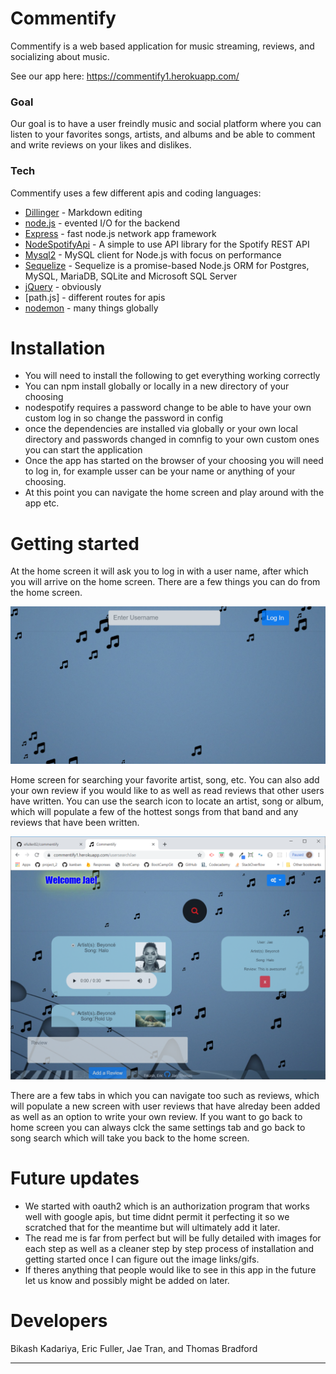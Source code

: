 # Commentify
Commentify is a web based application for music streaming, reviews, and socializing about music.

See our app here: https://commentify1.herokuapp.com/

### Goal
Our goal is to have a user freindly music and social platform where you can listen to your favorites songs, artists, and albums and be able to comment and write reviews on your likes and dislikes.
### Tech
Commentify uses a few different apis and coding languages:

* [Dillinger](Dillinger.io) - Markdown editing
* [node.js] - evented I/O for the backend
* [Express] - fast node.js network app framework
* [NodeSpotifyApi](https://www.npmjs.com/package/node-spotify-api) - A simple to use API library for the Spotify REST API
* [Mysql2](https://www.npmjs.com/package/mysql2) - MySQL client for Node.js with focus on performance
* [Sequelize](https://www.npmjs.com/package/sequelize) - Sequelize is a promise-based Node.js ORM for Postgres, MySQL, MariaDB, SQLite and Microsoft SQL Server
* [jQuery] - obviously
* [path.js] - different routes for apis
* [nodemon] - many things globally

# Installation
* You will need to install the following to get everything working correctly
* You can npm install globally or locally in a new directory of your choosing
* nodespotify requires a password change to be able to have your own custom log in so change the password in config
* once the dependencies are installed via globally or your own local directory and passwords changed in comnfig to your own custom ones you can start the application
* Once the app has started on the browser of your choosing you will need to log in, for example usser can be your name or anything of your choosing.
* At this point you can navigate the home screen and play around with the app etc.


# Getting started
At the home screen it will ask you to log in with a user name, after which you will arrive on the home screen. There are a few things you can do from the home screen.

![SignIn](/readmePics/pic_01.png)

Home screen for searching your favorite artist, song, etc. You can also add your own review if you would like to as well as read reviews that other users have written. You can use the search icon to locate an artist, song or album, which will populate a few of the hottest songs from that band and any reviews that have been written.

![SignIn](/readmePics/pic_02.png)

There are a few tabs in which you can navigate too such as reviews, which will populate a new screen with user reviews that have alreday been added as well as an option to write your own review. If you want to go back to home screen you can always clck the same settings tab and go back to song search which will take you back to the home screen.

# Future updates
* We started with oauth2 which is an authorization program that works well with google apis, but time didnt permit it perfecting it so we scratched that for the meantime but will ultimately add it later.
* The read me is far from perfect but will be fully detailed with images for each step as well as a cleaner step by step process of installation and getting started once I can figure out the image links/gifs.
* If theres anything that people would like to see in this app in the future let us know and possibly might be added on later.

# Developers
Bikash Kadariya, Eric Fuller, Jae Tran, and Thomas Bradford

____________
 [jQuery]: <http://jquery.com>
 [express]: <http://expressjs.com>
 [node.js]: <http://nodejs.org>
 [nodemon]: <https://www.npmjs.com/package/nodemon>
 [path]: <https://nodejs.org/api/path.html>